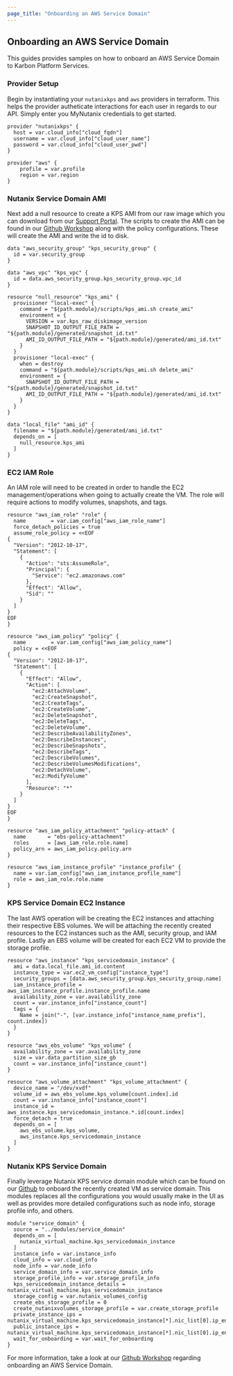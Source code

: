 ```yaml
---
page_title: "Onboarding an AWS Service Domain"
---
```


## Onboarding an AWS Service Domain

This guides provides samples on how to onboard an AWS Service Domain to Karbon Platform Services.

### Provider Setup

Begin by instantiating your `nutanixkps` and `aws` providers in terraform. This helps the provider autheticate interactions for each user in regards to our API. Simply enter you MyNutanix credentials to get started. 

```hcl
provider "nutanixkps" {
  host = var.cloud_info["cloud_fqdn"]
  username = var.cloud_info["cloud_user_name"]
  password = var.cloud_info["cloud_user_pwd"]
}

provider "aws" {
    profile = var.profile
    region = var.region
}
```

### Nutanix Service Domain AMI

Next add a null resource to create a KPS AMI from our raw image which you can download from our [Support Portal](https://portal.nutanix.com/page/downloads?product=karbonplatformservices). The scripts to create the AMI can be found in our [Github Workshop](https://github.com/nutanix-xi/sherlock-developer/tree/master/automation/infrastructure/terraform/aws/scripts) along with the policy configurations. These will create the AMI and write the id to disk.

```hcl
data "aws_security_group" "kps_security_group" {
  id = var.security_group
}

data "aws_vpc" "kps_vpc" {
  id = data.aws_security_group.kps_security_group.vpc_id
}

resource "null_resource" "kps_ami" {
  provisioner "local-exec" {
    command = "${path.module}/scripts/kps_ami.sh create_ami"
    environment = {
      VERSION = var.kps_raw_diskimage_version
      SNAPSHOT_ID_OUTPUT_FILE_PATH = "${path.module}/generated/snapshot_id.txt"
      AMI_ID_OUTPUT_FILE_PATH = "${path.module}/generated/ami_id.txt"
    }
  }
  provisioner "local-exec" {
    when = destroy
    command = "${path.module}/scripts/kps_ami.sh delete_ami"
    environment = {
      SNAPSHOT_ID_OUTPUT_FILE_PATH = "${path.module}/generated/snapshot_id.txt"
      AMI_ID_OUTPUT_FILE_PATH = "${path.module}/generated/ami_id.txt"
    }
  }
}

data "local_file" "ami_id" {
  filename = "${path.module}/generated/ami_id.txt"
  depends_on = [
    null_resource.kps_ami
  ]
}
```

### EC2 IAM Role

An IAM role will need to be created in order to handle the EC2 management/operations when going to actually create the VM. The role will require actions to modify volumes, snapshots, and tags.

```hcl
resource "aws_iam_role" "role" {
  name        = var.iam_config["aws_iam_role_name"]
  force_detach_policies = true
  assume_role_policy = <<EOF
{
  "Version": "2012-10-17",
  "Statement": [
    {
      "Action": "sts:AssumeRole",
      "Principal": {
        "Service": "ec2.amazonaws.com"
      },
      "Effect": "Allow",
      "Sid": ""
    }
  ]
}
EOF
}

resource "aws_iam_policy" "policy" {
  name        = var.iam_config["aws_iam_policy_name"]
  policy = <<EOF
{
  "Version": "2012-10-17",
  "Statement": [
    {
      "Effect": "Allow",
      "Action": [
        "ec2:AttachVolume",
        "ec2:CreateSnapshot",
        "ec2:CreateTags",
        "ec2:CreateVolume",
        "ec2:DeleteSnapshot",
        "ec2:DeleteTags",
        "ec2:DeleteVolume",
        "ec2:DescribeAvailabilityZones",
        "ec2:DescribeInstances",
        "ec2:DescribeSnapshots",
        "ec2:DescribeTags",
        "ec2:DescribeVolumes",
        "ec2:DescribeVolumesModifications",
        "ec2:DetachVolume",
        "ec2:ModifyVolume"
      ],
      "Resource": "*"
    }
  ]
}
EOF
}

resource "aws_iam_policy_attachment" "policy-attach" {
  name       = "ebs-policy-attachment"
  roles      = [aws_iam_role.role.name]
  policy_arn = aws_iam_policy.policy.arn
}

resource "aws_iam_instance_profile" "instance_profile" {
  name = var.iam_config["aws_iam_instance_profile_name"]
  role = aws_iam_role.role.name
}
```

### KPS Service Domain EC2 Instance

The last AWS operation will be creating the EC2 instances and attaching their respective EBS volumes. We will be attaching the recently created resources to the EC2 instances such as the AMI, security group, and IAM profile. Lastly an EBS volume will be created for each EC2 VM to provide the storage profile.

```
resource "aws_instance" "kps_servicedomain_instance" {
  ami = data.local_file.ami_id.content
  instance_type = var.ec2_vm_config["instance_type"]
  security_groups = [data.aws_security_group.kps_security_group.name]
  iam_instance_profile = aws_iam_instance_profile.instance_profile.name
  availability_zone = var.availability_zone
  count = var.instance_info["instance_count"]
  tags = {
    Name = join("-", [var.instance_info["instance_name_prefix"], count.index])
  }
}

resource "aws_ebs_volume" "kps_volume" {
  availability_zone = var.availability_zone
  size = var.data_partition_size_gb
  count = var.instance_info["instance_count"]
}

resource "aws_volume_attachment" "kps_volume_attachment" {
  device_name = "/dev/xvdf"
  volume_id = aws_ebs_volume.kps_volume[count.index].id
  count = var.instance_info["instance_count"]
  instance_id = aws_instance.kps_servicedomain_instance.*.id[count.index]
  force_detach = true
  depends_on = [
    aws_ebs_volume.kps_volume,
    aws_instance.kps_servicedomain_instance
  ]
}
```

### Nutanix KPS Service Domain

Finally leverage Nutanix KPS service domain module which can be found on our [Github](https://github.com/nutanix-xi/sherlock-developer/tree/master/automation/infrastructure/terraform/modules/service_domain) to onboard the recently created VM as service domain. This modules replaces all the configurations you would usually make in the UI as well as provides more detailed configurations such as node info, storage profile info, and others.

```hcl
module "service_domain" {
  source = "../modules/service_domain"
  depends_on = [
    nutanix_virtual_machine.kps_servicedomain_instance
  ]
  instance_info = var.instance_info
  cloud_info = var.cloud_info
  node_info = var.node_info
  service_domain_info = var.service_domain_info
  storage_profile_info = var.storage_profile_info
  kps_servicedomain_instance_details = nutanix_virtual_machine.kps_servicedomain_instance
  storage_config = var.nutanix_volumes_config
  create_ebs_storage_profile = 0
  create_nutanixvolumes_storage_profile = var.create_storage_profile
  private_instance_ips = nutanix_virtual_machine.kps_servicedomain_instance[*].nic_list[0].ip_endpoint_list[0].ip
  public_instance_ips = nutanix_virtual_machine.kps_servicedomain_instance[*].nic_list[0].ip_endpoint_list[0].ip
  wait_for_onboarding = var.wait_for_onboarding
}
```

For more information, take a look at our [Github Workshop](https://github.com/nutanix-xi/sherlock-developer/blob/master/automation/infrastructure/terraform/aws/main.tf) regarding onboarding an AWS Service Domain.